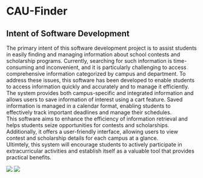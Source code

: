 # CAU-Finder
<h2>
  Intent of Software Development
</h2>
<p>
  The primary intent of this software development project is to assist students in easily finding and managing information about school contests and scholarship programs. Currently, searching for such information is time-consuming and inconvenient, and it is particularly challenging to access comprehensive information categorized by campus and department. To address these issues, this software has been developed to enable students to access information quickly and accurately and to manage it efficiently.<br>
The system provides both campus-specific and integrated information and allows users to save information of interest using a cart feature. Saved information is managed in a calendar format, enabling students to effectively track important deadlines and manage their schedules.<br>
This software aims to enhance the efficiency of information retrieval and helps students seize opportunities for contests and scholarships. Additionally, it offers a user-friendly interface, allowing users to view contest and scholarship details for each campus at a glance.<br>
Ultimtely, this system will encourage students to actively participate in extracurricular activities and establish itself as a valuable tool that provides practical benefits.
</p>

<img src="https://ifh.cc/g/myGo8o.png">
<img src="https://ifh.cc/g/c4bYvO.png">
